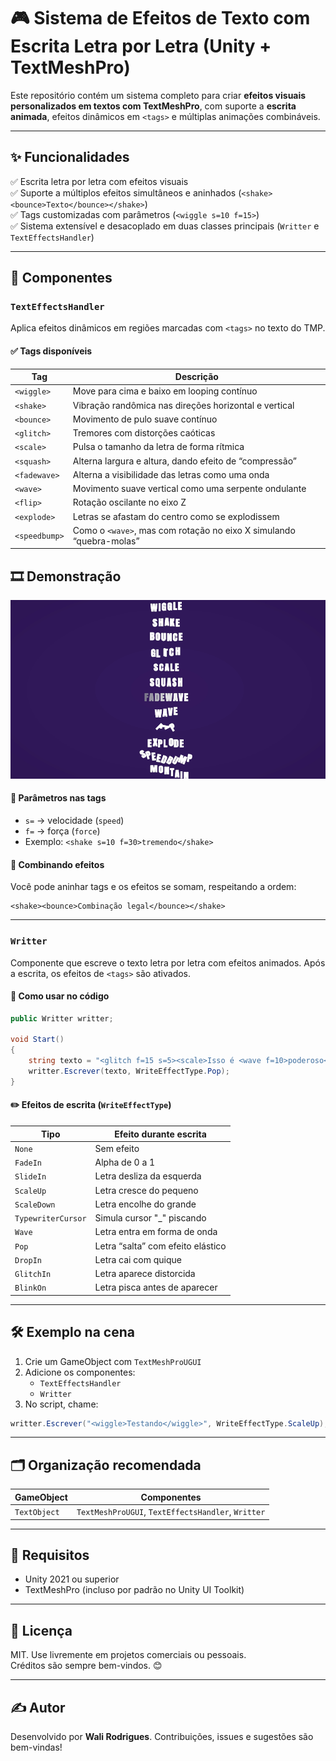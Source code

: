 
# 🎮 Sistema de Efeitos de Texto com Escrita Letra por Letra (Unity + TextMeshPro)

Este repositório contém um sistema completo para criar **efeitos visuais personalizados em textos com TextMeshPro**, com suporte a **escrita animada**, efeitos dinâmicos em `<tags>` e múltiplas animações combináveis.

---

## ✨ Funcionalidades

✅ Escrita letra por letra com efeitos visuais  
✅ Suporte a múltiplos efeitos simultâneos e aninhados (`<shake><bounce>Texto</bounce></shake>`)  
✅ Tags customizadas com parâmetros (`<wiggle s=10 f=15>`)  
✅ Sistema extensível e desacoplado em duas classes principais (`Writter` e `TextEffectsHandler`)

---

## 🧩 Componentes

### `TextEffectsHandler`

Aplica efeitos dinâmicos em regiões marcadas com `<tags>` no texto do TMP.

#### ✅ Tags disponíveis

| Tag           | Descrição                                                                 |
|----------------|--------------------------------------------------------------------------|
| `<wiggle>`     | Move para cima e baixo em looping contínuo                              |
| `<shake>`      | Vibração randômica nas direções horizontal e vertical                   |
| `<bounce>`     | Movimento de pulo suave contínuo                                         |
| `<glitch>`     | Tremores com distorções caóticas                                         |
| `<scale>`      | Pulsa o tamanho da letra de forma rítmica                               |
| `<squash>`     | Alterna largura e altura, dando efeito de “compressão”                  |
| `<fadewave>`   | Alterna a visibilidade das letras como uma onda                         |
| `<wave>`       | Movimento suave vertical como uma serpente ondulante                    |
| `<flip>`       | Rotação oscilante no eixo Z                                             |
| `<explode>`    | Letras se afastam do centro como se explodissem                         |
| `<speedbump>`  | Como o `<wave>`, mas com rotação no eixo X simulando “quebra-molas”     |
## 🎞️ Demonstração

![Demonstração dos efeitos](media/example.gif)

#### 🔧 Parâmetros nas tags
- `s=` → velocidade (`speed`)
- `f=` → força (`force`)
- Exemplo: `<shake s=10 f=30>tremendo</shake>`

#### 🧠 Combinando efeitos
Você pode aninhar tags e os efeitos se somam, respeitando a ordem:

```text
<shake><bounce>Combinação legal</bounce></shake>
```

---

### `Writter`

Componente que escreve o texto letra por letra com efeitos animados. Após a escrita, os efeitos de `<tags>` são ativados.

#### 📌 Como usar no código

```csharp
public Writter writter;

void Start()
{
    string texto = "<glitch f=15 s=5><scale>Isso é <wave f=10>poderoso</wave></scale></glitch>";
    writter.Escrever(texto, WriteEffectType.Pop);
}
```

#### ✏️ Efeitos de escrita (`WriteEffectType`)

| Tipo               | Efeito durante escrita                            |
|--------------------|---------------------------------------------------|
| `None`             | Sem efeito                                        |
| `FadeIn`           | Alpha de 0 a 1                                    |
| `SlideIn`          | Letra desliza da esquerda                         |
| `ScaleUp`          | Letra cresce do pequeno                           |
| `ScaleDown`        | Letra encolhe do grande                           |
| `TypewriterCursor` | Simula cursor "_" piscando                        |
| `Wave`             | Letra entra em forma de onda                      |
| `Pop`              | Letra “salta” com efeito elástico                |
| `DropIn`           | Letra cai com quique                              |
| `GlitchIn`         | Letra aparece distorcida                          |
| `BlinkOn`          | Letra pisca antes de aparecer                     |

---

## 🛠️ Exemplo na cena

1. Crie um GameObject com `TextMeshProUGUI`
2. Adicione os componentes:
   - `TextEffectsHandler`
   - `Writter`
3. No script, chame:

```csharp
writter.Escrever("<wiggle>Testando</wiggle>", WriteEffectType.ScaleUp);
```

---

## 🗂️ Organização recomendada

| GameObject     | Componentes                                                  |
|----------------|--------------------------------------------------------------|
| `TextObject`   | `TextMeshProUGUI`, `TextEffectsHandler`, `Writter`           |

---

## 📌 Requisitos

- Unity 2021 ou superior  
- TextMeshPro (incluso por padrão no Unity UI Toolkit)

---

## 📄 Licença

MIT. Use livremente em projetos comerciais ou pessoais.  
Créditos são sempre bem-vindos. 😊

---

## ✍️ Autor

Desenvolvido por **Wali Rodrigues**.
Contribuições, issues e sugestões são bem-vindas!

